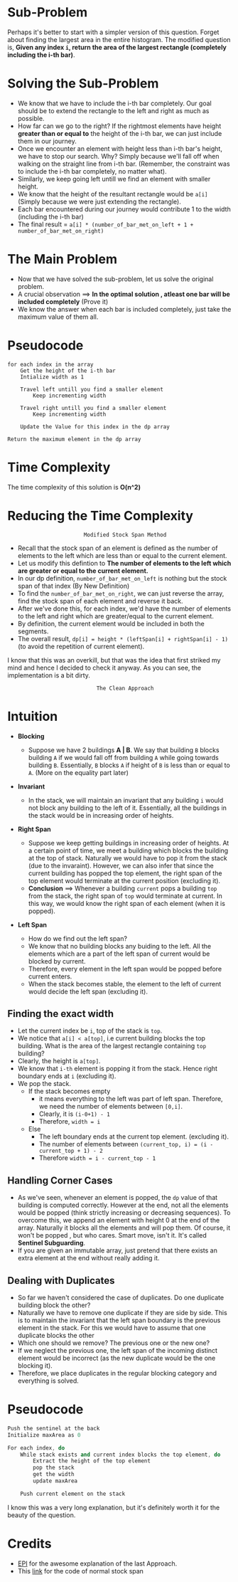 # Sub-Problem
Perhaps it's better to start with a simpler version of this question. Forget about finding the largest area in the entire histogram. 
The modified question is, **Given any index `i`, return the area of the largest rectangle (completely including the i-th bar)**.

# Solving the Sub-Problem
* We know that we have to include the i-th bar completely. Our goal should be to extend the rectangle to the left and right as much as possible.
* How far can we go to the right? If the rightmost elements have height **greater than or equal to** the height of the i-th bar, we can just include them in our journey.
* Once we encounter an element with height less than i-th bar's height, we have to stop our search. Why? Simply because we'll fall off when walking on the straight line from i-th bar. (Remember, the constraint was to include the i-th bar completely, no matter what).
* Similarly, we keep going left untill we find an element with smaller height.
* We know that the height of the resultant rectangle would be `a[i]` (Simply because we were just extending the rectangle). 
* Each bar encountered during our journey would contribute 1 to the width (including the i-th bar)
* The final result = `a[i] * (number_of_bar_met_on_left + 1 + number_of_bar_met_on_right)`


# The Main Problem
* Now that we have solved the sub-problem, let us solve the original problem. 
* A crucial observation ==> **In the optimal solution , atleast one bar will be included completely** (Prove it)
* We know the answer when each bar is included completely, just take the maximum value of them all.

# Pseudocode
```
for each index in the array
    Get the height of the i-th bar
    Intialize width as 1

    Travel left untill you find a smaller element
        Keep incrementing width
    
    Travel right untill you find a smaller element
        Keep incrementing width
    
    Update the Value for this index in the dp array

Return the maximum element in the dp array
```

# Time Complexity
The time complexity of this solution is **O(n^2)**

# Reducing the Time Complexity

                            Modified Stock Span Method

* Recall that the stock span of an element is defined as the number of elements to the left which are less than or equal to the current element.
* Let us modify this defintion to **The number of elements to the left which are greater or equal to the current element.**
* In our dp definition, `number_of_bar_met_on_left` is nothing but the stock span of that index (By New Definition)
* To find the `number_of_bar_met_on_right`, we can just reverse the array, find the stock span of each element and reverse it back. 
* After we've done this, for each index, we'd have the number of elements to the left and right which are greater/equal to the current element.
* By definition, the current element would be included in both the segments.
* The overall result, `dp[i] = height * (leftSpan[i] + rightSpan[i] - 1)` (to avoid the repetition of current element).

I know that this was an overkill, but that was the idea that first striked my mind and hence I decided to check it anyway. As you can see, the implementation is a bit dirty.


                                The Clean Approach
# Intuition

* **Blocking**
    * Suppose we have 2 buildings **A | B**. We say that building `B` blocks building `A` if we would fall off from building `A` while going towards building `B`. Essentially, `B` blocks `A` if height of `B` is less than or equal to `A`. (More on the equality part later)

* **Invariant**
    * In the stack, we will maintain an invariant that any building `i` would not block any building to the left of it. Essentially, all the buildings in the stack would be in increasing order of heights.

* **Right Span**
    * Suppose we keep getting buildings in increasing order of heights. At a certain point of time, we meet a building which blocks the building at the top of stack. Naturally we would have to pop it from the stack (due to the invaraint). However, we can also infer that since the current building has popped the top element, the right span of the top element would terminate at the current position (excluding it).
    * **Conclusion** ==> Whenever a building `current` pops a building `top` from the stack, the right span of `top` would terminate at current. In this way, we would know the right span of each element (when it is popped).
* **Left Span**
    * How do we find out the left span? 
    * We know that no building blocks any buiding to the left. All the elements which are a part of the left span of current would be blocked by current.
    * Therefore, every element in the left span would be popped before current enters.
    * When the stack becomes stable, the element to the left of current would decide the left span (excluding it).



## Finding the exact width 
* Let the current index be `i`, top of the stack is `top`. 
* We notice that `a[i] < a[top]`, i.e current building blocks the top building. What is the area of  the largest rectangle containing `top` building?
* Clearly, the height is `a[top]`.
* We know that `i-th` element is popping it from the stack. Hence right boundary ends at `i` (excluding it).
* We pop the stack.
    * If the stack becomes empty
        * it means everything to the left was part of left span. Therefore, we need the number of elements between `[0,i]`.
        * Clearly, it is `(i-0+1) - 1`
        * Therefore, `width = i`
    * Else
        * The left boundary ends at the current top element. (excluding it).
        * The number of elements between `(current_top, i) = (i - current_top + 1) - 2`
        * Therefore `width = i - current_top - 1`

## Handling Corner Cases
* As we've seen, whenever an element is popped, the `dp` value of that building is computed correctly. However at the end, not all the elements would be popped (think strictly increasing or decreasing sequences). To overcome this, we append an element with height 0 at the end of the array. Naturally it blocks all the elements and will pop them. Of course, it won't be popped , but who cares. Smart move, isn't it. It's called **Sentinel Subguarding**.
* If you are given an immutable array, just pretend that there exists an extra element at the end without really adding it.

## Dealing with Duplicates
* So far we haven't considered the case of duplicates. Do one duplicate building block the other?
* Naturally we have to remove one duplicate if they are side by side. This is to maintain the invariant that the left span boundary is the previous element in the stack. For this we would have to assume that one duplicate blocks the other
* Which one should we remove? The previous one or the new one?
* If we neglect the previous one, the left span of the incoming distinct element would be incorrect (as the new duplicate would be the one blocking it).
* Therefore, we place duplicates in the regular blocking category and everything is solved.

# Pseudocode
```cpp
Push the sentinel at the back
Initialize maxArea as 0

For each index, do
    While stack exists and current index blocks the top element, do
        Extract the height of the top element
        pop the stack
        get the width
        update maxArea

    Push current element on the stack
```

I know this was a very long explanation, but it's definitely worth it for the beauty of the question.

# Credits
* [EPI]() for the awesome explanation of the last Approach.
* This [link](https://anandabhisheksingh.me/stock-span-problem/) for the code of normal stock span
